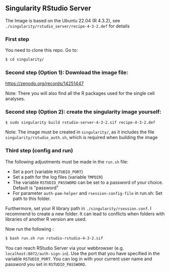 ## Singularity RStudio Server

The Image is based on the Ubuntu 22.04 (R 4.3.2), see `./singularity/rstudio_server/recipe-4-3-2.def` for details

### First step

You need to clone this repo. Go to:

``` sh
$ cd singularity/
```

### Second step (Option 1): Download the image file:

https://zenodo.org/records/14251447

Note: There you will also find all the R packages used for the single cell analyses.

### Second step (Option 2): create the singularity image yourself:

``` sh
$ sudo singularity build rstudio-server-4-3-2.sif recipe-4-3-2.def
```

Note: The image must be created in `singularity/`, as it includes the file  `singularity/rstudio_auth.sh`, which is required when building the image

### Third step (config and run)

The following adjustments must be made in the `run.sh` file:

-   Set a port (variable `RSTUDIO_PORT`)
-   Set a path for the log files (variable `TMPDIR`)
-   The variable `RSTUDIO_PASSWORD` can be set to a password of your choice. Default is "password"
-   For parameter `auth-pam-helper` and `rsession-config-file` in run.sh: Set path to this folder.

Furthermore, set your R library path in `./singularity/rsession.conf`. I recommend to create a new folder. It can lead to conflicts when folders with libraries of another R version are used.

Now run the following :

``` sh
$ bash run.sh run rstudio-rstudio-4-3-2.sif
```

You can reach RStudio Server via your webbrowser (e.g. `localhost:8072/auth-sign-in`). Use the port that you have specified in the variable `RSTUDIO_PORT`. You can log in with your current user name and password you set in `RSTUDIO_PASSWORD`.

